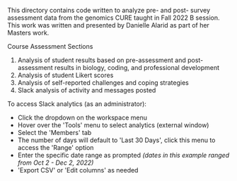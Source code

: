This directory contains code written to analyze pre- and post- survey assessment data from the genomics CURE taught in Fall 2022 B session.  This work was written and presented by Danielle Alarid as part of her Masters work.  

Course Assessment Sections
1. Analysis of student results based on pre-assessment and post-assessment results in biology, coding, and professional development
2. Analysis of student Likert scores 
3. Analysis of self-reported challenges and coping strategies
4. Slack analysis of activity and messages posted

To access Slack analytics (as an administrator):
- Click the dropdown on the workspace menu
- Hover over the 'Tools' menu to select analytics (external window)
- Select the 'Members' tab
- The number of days will default to 'Last 30 Days', click this menu to access the 'Range' option
- Enter the specific date range as prompted _(dates in this example ranged from Oct 2 - Dec 2, 2022)_
- 'Export CSV' or 'Edit columns' as needed

